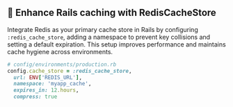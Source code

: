 ## 🚀 Enhance Rails caching with RedisCacheStore

Integrate Redis as your primary cache store in Rails by configuring `:redis_cache_store`, adding a namespace to prevent key collisions and setting a default expiration. This setup improves performance and maintains cache hygiene across environments.

```ruby
# config/environments/production.rb
config.cache_store = :redis_cache_store,
  url: ENV['REDIS_URL'],
  namespace: 'myapp_cache',
  expires_in: 12.hours,
  compress: true
```
